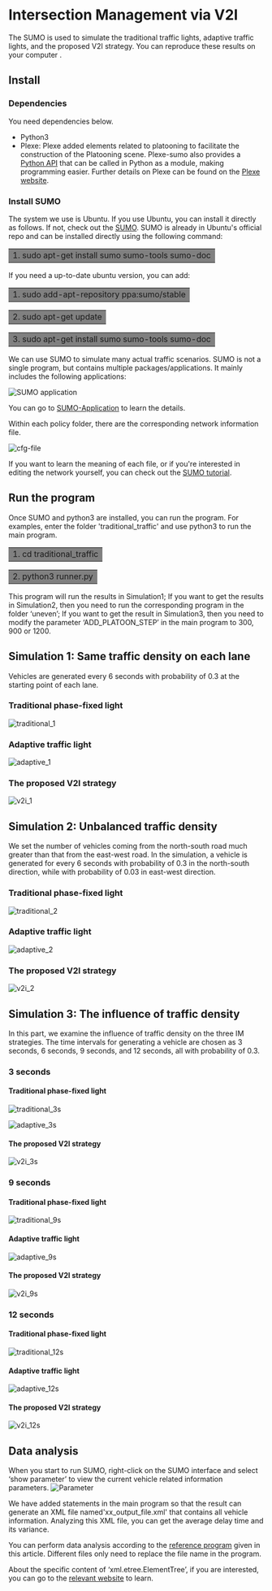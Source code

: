 # Intersection Management via V2I
The SUMO is used to simulate the traditional traffic lights, adaptive traffic lights, and the proposed V2I strategy. You can reproduce these results on your computer .

## Install
### Dependencies
You need dependencies below.
* Python3
* Plexe: Plexe added elements related to platooning to facilitate the construction of the Platooning scene. Plexe-sumo also provides a [Python API](https://github.com/michele-segata/plexe-pyapi) that can be called in Python as a module, making programming easier. Further details on Plexe can be found on the [Plexe website](http://plexe.car2x.org/).

### Install SUMO
The system we use is Ubuntu. If you use Ubuntu, you can install it directly as follows. If not, check out the [SUMO](https://sumo.dlr.de/docs/Downloads.php). 
SUMO is already in Ubuntu's official repo and can be installed directly using the following command:

<table><tr><td bgcolor=gray>1. sudo apt-get install sumo sumo-tools sumo-doc</td></tr></table>

If you need a up-to-date ubuntu version, you can add:

<table><tr><td bgcolor=gray>1. sudo add-apt-repository ppa:sumo/stable</td></tr></table> 

<table><tr><td bgcolor=gray>2. sudo apt-get update</td></tr></table> 

<table><tr><td bgcolor=gray>3. sudo apt-get install sumo sumo-tools sumo-doc</td></tr></table>

We can use SUMO to simulate many actual traffic scenarios. SUMO is not a single program, but contains multiple packages/applications. It mainly includes the following applications:

![SUMO application](https://github.com/TianzhenLi/Intelligent-Intersection/blob/master/picture/SUMO%20Application.png)

You can go to [SUMO-Application](https://sumo.dlr.de/docs/index.html) to learn the details.

Within each policy folder, there are the corresponding network information file.

![cfg-file](https://github.com/TianzhenLi/Intelligent-Intersection/blob/master/picture/cfg-file.png)

If you want to learn the meaning of each file, or if you're interested in editing the network yourself, you can check out the [SUMO tutorial](https://sumo.dlr.de/docs/Tutorials/quick_start.html).

## Run the program
Once SUMO and python3 are installed, you can run the program.
For examples, enter the folder 'traditional_traffic' and use python3 to run the main program.
<table><tr><td bgcolor=gray>1. cd traditional_traffic</td></tr></table>
<table><tr><td bgcolor=gray>2. python3 runner.py</td></tr></table>

This program will run the results in Simulation1; If you want to get the results in Simulation2, then you need to run the corresponding program in the folder ‘uneven’; If you want to get the result in Simulation3, then you need to modify the parameter ‘ADD_PLATOON_STEP’ in the main program to 300, 900 or 1200.

## Simulation 1: Same traffic density on each lane
Vehicles are generated every 6 seconds with probability of 0.3 at the starting point of each lane. 

### Traditional phase-fixed light
![traditional_1](https://user-images.githubusercontent.com/51109877/80047354-cb643f80-853f-11ea-9437-4f00d159d119.gif)


### Adaptive traffic light
![adaptive_1](https://user-images.githubusercontent.com/51109877/80047366-d028f380-853f-11ea-8905-523031f1cf26.gif)


### The proposed V2I strategy
![v2i_1](https://user-images.githubusercontent.com/51109877/80047372-d4551100-853f-11ea-9a78-f535a3bc03ee.gif)


## Simulation 2: Unbalanced traffic density
We set the number of vehicles coming from the north-south road much greater than that from the east-west road. In the simulation, a vehicle is generated for every 6 seconds with probability of 0.3 in the north-south direction, while with probability of 0.03 in east-west direction.

### Traditional phase-fixed light
![traditional_2](https://user-images.githubusercontent.com/51109877/80047380-d919c500-853f-11ea-8614-eafc861514e3.gif)


### Adaptive traffic light
![adaptive_2](https://user-images.githubusercontent.com/51109877/80047385-db7c1f00-853f-11ea-8f48-72cafcf204db.gif)

### The proposed V2I strategy
![v2i_2](https://user-images.githubusercontent.com/51109877/80047387-de770f80-853f-11ea-8cb5-7aefc1b16781.gif)


## Simulation 3: The influence of traffic density
In this part, we examine the influence of traffic density on the three IM strategies. The time intervals for generating a
vehicle are chosen as 3 seconds, 6 seconds, 9 seconds, and 12 seconds, all with probability of 0.3.

### 3 seconds
#### Traditional phase-fixed light
![traditional_3s](https://user-images.githubusercontent.com/51109877/80047400-e636b400-853f-11ea-9dbd-3e9fa702d2da.gif)


![adaptive_3s](https://user-images.githubusercontent.com/51109877/80047406-e9ca3b00-853f-11ea-879d-9422fb42938d.gif)

#### The proposed V2I strategy
![v2i_3s](https://user-images.githubusercontent.com/51109877/80047408-ec2c9500-853f-11ea-8e94-6fc82b9a258a.gif)


### 9 seconds
#### Traditional phase-fixed light
![traditional_9s](https://user-images.githubusercontent.com/51109877/80047416-efc01c00-853f-11ea-8f9e-94f3cae352bd.gif)

#### Adaptive traffic light
![adaptive_9s](https://user-images.githubusercontent.com/51109877/80047421-f2bb0c80-853f-11ea-9704-6f51d07e0814.gif)

#### The proposed V2I strategy
![v2i_9s](https://user-images.githubusercontent.com/51109877/80047424-f64e9380-853f-11ea-9a3f-3318d0a4c223.gif)


### 12 seconds
#### Traditional phase-fixed light
![traditional_12s](https://user-images.githubusercontent.com/51109877/80047426-f9e21a80-853f-11ea-9cae-77dcdd115375.gif)


#### Adaptive traffic light
![adaptive_12s](https://user-images.githubusercontent.com/51109877/80047427-fcdd0b00-853f-11ea-8987-e48b1995f317.gif)

#### The proposed V2I strategy
![v2i_12s](https://user-images.githubusercontent.com/51109877/80047431-ffd7fb80-853f-11ea-85b1-e375e41efa4d.gif)

## Data analysis
When you start to run SUMO, right-click on the SUMO interface and select ‘show parameter’ to view the current vehicle related information parameters.
![Parameter](https://github.com/TianzhenLi/Intelligent-Intersection/blob/master/picture/parameter.png)

We have added statements in the main program so that the result can generate an XML file named'xx_output_file.xml' that contains all vehicle information. Analyzing this XML file, you can get the average delay time and its variance.

You can perform data analysis according to the [reference program](https://github.com/TianzhenLi/Intelligent-Intersection/blob/master/xml.etree.ElementTree.ipynb) given in this article. Different files only need to replace the file name in the program.

About the specific content of ‘xml.etree.ElementTree’, if you are interested, you can go to the [relevant website](https://docs.python.org/zh-cn/3/library/xml.etree.elementtree.html) to learn.
